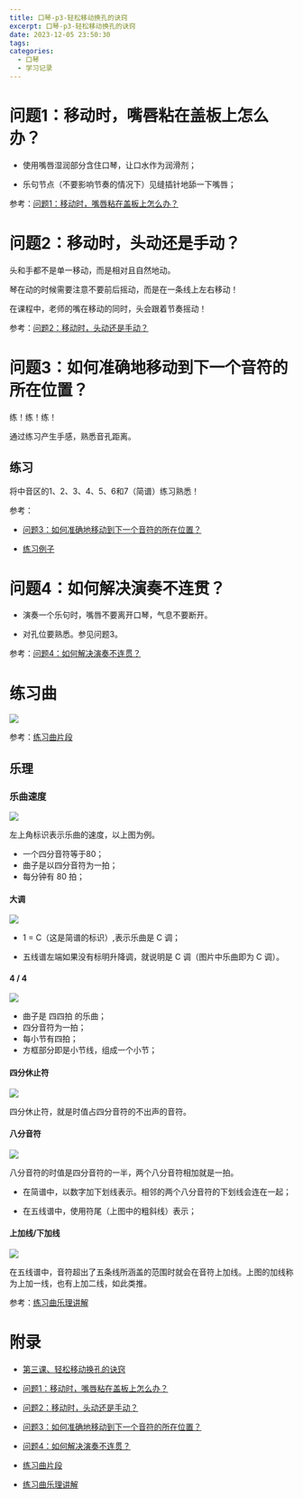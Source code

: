 ```yaml
---
title: 口琴-p3-轻松移动换孔的诀窍
excerpt: 口琴-p3-轻松移动换孔的诀窍
date: 2023-12-05 23:50:30
tags:
categories:
  - 口琴
  - 学习记录
---
```


# 问题1：移动时，嘴唇粘在盖板上怎么办？

- 使用嘴唇湿润部分含住口琴，让口水作为润滑剂；

- 乐句节点（不要影响节奏的情况下）见缝插针地舔一下嘴唇；

参考：[问题1：移动时，嘴唇粘在盖板上怎么办？]

# 问题2：移动时，头动还是手动？

头和手都不是单一移动，而是相对且自然地动。

琴在动的时候需要注意不要前后摇动，而是在一条线上左右移动！

在课程中，老师的嘴在移动的同时，头会跟着节奏摇动！

参考：[问题2：移动时，头动还是手动？]

# 问题3：如何准确地移动到下一个音符的所在位置？

练！练！练！

通过练习产生手感，熟悉音孔距离。

## 练习

将中音区的1、2、3、4、5、6和7（简谱）练习熟悉！

参考： 

- [问题3：如何准确地移动到下一个音符的所在位置？]

- [练习例子](https://www.bilibili.com/video/BV1Lv41117iH?t=270.4&p=3)

# 问题4：如何解决演奏不连贯？

- 演奏一个乐句时，嘴唇不要离开口琴，气息不要断开。

- 对孔位要熟悉。参见问题3。

参考：[问题4：如何解决演奏不连贯？]


# 练习曲

![](./口琴-p3-轻松移动换孔的诀窍/2023-12-06_21-55.png)

参考：[练习曲片段]

## 乐理

### 乐曲速度

![](./口琴-p3-轻松移动换孔的诀窍/2023-12-06_21-58.png)

左上角标识表示乐曲的速度，以上图为例。

- 一个四分音符等于80；
- 曲子是以四分音符为一拍；
- 每分钟有 80 拍；

#### 大调

![](./口琴-p3-轻松移动换孔的诀窍/2023-12-06_22-05.png)

- 1 = C（这是简谱的标识）,表示乐曲是 C 调；

- 五线谱左端如果没有标明升降调，就说明是 C 调（图片中乐曲即为 C 调）。

#### 4 / 4

![](./口琴-p3-轻松移动换孔的诀窍/2023-12-06_22-13.png)

- 曲子是 四四拍 的乐曲；
- 四分音符为一拍；
- 每小节有四拍；
- 方框部分即是小节线，组成一个小节；

#### 四分休止符

![](./口琴-p3-轻松移动换孔的诀窍/2023-12-06_22-17.png)

四分休止符，就是时值占四分音符的不出声的音符。

#### 八分音符

![](./口琴-p3-轻松移动换孔的诀窍/2023-12-06_22-24.png)

八分音符的时值是四分音符的一半，两个八分音符相加就是一拍。

- 在简谱中，以数字加下划线表示。相邻的两个八分音符的下划线会连在一起；

- 在五线谱中，使用符尾（上图中的粗斜线）表示；

#### 上加线/下加线

![](./口琴-p3-轻松移动换孔的诀窍/2023-12-06_22-31.png)

在五线谱中，音符超出了五条线所涵盖的范围时就会在音符上加线。上图的加线称为上加一线，也有上加二线，如此类推。

参考：[练习曲乐理讲解]

# 附录

- [第三课、轻松移动换孔的诀窍](https://www.bilibili.com/video/BV1Lv41117iH?p=3)

- [问题1：移动时，嘴唇粘在盖板上怎么办？]

- [问题2：移动时，头动还是手动？]

- [问题3：如何准确地移动到下一个音符的所在位置？]

- [问题4：如何解决演奏不连贯？]

- [练习曲片段]

- [练习曲乐理讲解]

[问题1：移动时，嘴唇粘在盖板上怎么办？]:https://www.bilibili.com/video/BV1Lv41117iH?t=63.9&p=3
[问题2：移动时，头动还是手动？]:https://www.bilibili.com/video/BV1Lv41117iH?t=144.1&p=3
[问题3：如何准确地移动到下一个音符的所在位置？]:https://www.bilibili.com/video/BV1Lv41117iH?t=234.8&p=3
[问题4：如何解决演奏不连贯？]:https://www.bilibili.com/video/BV1Lv41117iH?t=284.7&p=3
[练习曲片段]:https://www.bilibili.com/video/BV1Lv41117iH?t=434.9&p=3
[练习曲乐理讲解]:https://www.bilibili.com/video/BV1Lv41117iH?t=460.7&p=3
